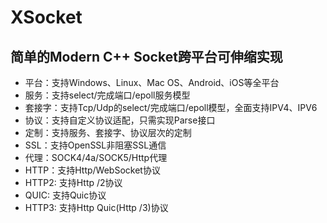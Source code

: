 # XSocket
## 简单的Modern C++ Socket跨平台可伸缩实现

* 平台：支持Windows、Linux、Mac OS、Android、iOS等全平台
* 服务：支持select/完成端口/epoll服务模型
* 套接字：支持Tcp/Udp的select/完成端口/epoll模型，全面支持IPV4、IPV6
* 协议：支持自定义协议适配，只需实现Parse接口
* 定制：支持服务、套接字、协议层次的定制
* SSL：支持OpenSSL非阻塞SSL通信
* 代理：SOCK4/4a/SOCK5/Http代理
* HTTP：支持Http/WebSocket协议
* HTTP2: 支持Http /2协议
* QUIC: 支持Quic协议
* HTTP3: 支持Http Quic(Http /3)协议


